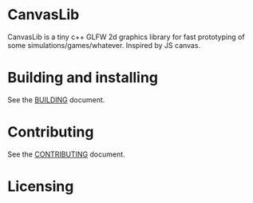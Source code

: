 # CanvasLib

CanvasLib is a tiny c++ GLFW 2d graphics library for fast prototyping of some simulations/games/whatever. Inspired by JS canvas.

# Building and installing

See the [BUILDING](BUILDING.md) document.

# Contributing

See the [CONTRIBUTING](CONTRIBUTING.md) document.

# Licensing

<!--
Please go to https://choosealicense.com/licenses/ and choose a license that
fits your needs. The recommended license for a project of this type is the
Boost Software License 1.0.
-->
